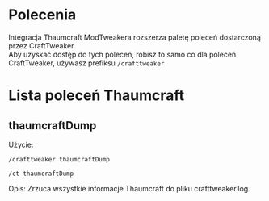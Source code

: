 # Polecenia

Integracja Thaumcraft ModTweakera rozszerza paletę poleceń dostarczoną przez CraftTweaker.  
Aby uzyskać dostęp do tych poleceń, robisz to samo co dla poleceń CraftTweaker, używasz prefiksu `/crafttweaker`

# Lista poleceń Thaumcraft

## thaumcraftDump

Użycie:

`/crafttweaker thaumcraftDump`

`/ct thaumcraftDump`

Opis: Zrzuca wszystkie informacje Thaumcraft do pliku crafttweaker.log.